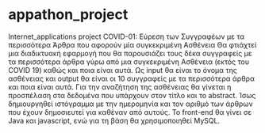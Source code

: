 # appathon_project
Internet_applications project COVID-01: Εύρεση των Συγγραφέων με τα περισσότερα Άρθρα που αφορούν μία συγκεκριμένη Ασθένεια
Θα φτιάχτεί μια διαδικτυακή εφαρμογή που θα  παρουσιάζει τους δέκα συγγραφείς με τα περισσότερα άρθρα γύρω από μια συγκεκριμένη Ασθένεια (εκτός του COVID 19) καθώς και ποια είναι αυτά. 
Ως input θα είναι το όνομα της ασθένειας και output θα είναι οι 10 συγγραφείς με τα περισσότερα άρθρα και ποια είναι αυτά. Για την αναζήτηση της ασθένειας θα γίνεται η προσπέλαση στα δεδομένα που υπάρχουν στον τίτλο και το abstract. Ίσως δημιουργηθεί ιστόγραμμα με την ημερομηνία και τον αριθμό των άρθρων που έχουν δημοσιευτεί για καθέναν από αυτούς.
Το front-end θα γίνει σε Java και javascript, ενώ για τη βάση θα χρησιμοποιηθεί MySQL.
